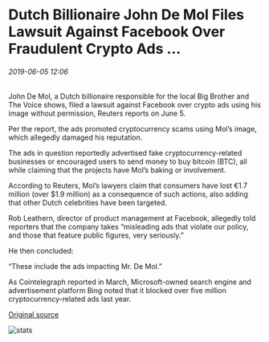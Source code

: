 # Dutch Billionaire John De Mol Files Lawsuit Against Facebook Over Fraudulent Crypto Ads ...

###### 2019-06-05 12:06

John De Mol, a Dutch billionaire responsible for the local Big Brother and The Voice shows, filed a lawsuit against Facebook over crypto ads using his image without permission, Reuters reports on June 5.

Per the report, the ads promoted cryptocurrency scams using Mol’s image, which allegedly damaged his reputation.

The ads in question reportedly advertised fake cryptocurrency-related businesses or encouraged users to send money to buy bitcoin (BTC), all while claiming that the projects have Mol’s baking or involvement.

According to Reuters, Mol’s lawyers claim that consumers have lost €1.7 million (over $1.9 million) as a consequence of such actions, also adding that other Dutch celebrities have been targeted.

Rob Leathern, director of product management at Facebook, allegedly told reporters that the company takes “misleading ads that violate our policy, and those that feature public figures, very seriously.”

He then concluded:

“These include the ads impacting Mr. De Mol.”

As Cointelegraph reported in March, Microsoft-owned search engine and advertisement platform Bing noted that it blocked over five million cryptocurrency-related ads last year.

[Original source](https://cointelegraph.com/news/dutch-billionaire-john-de-mol-files-lawsuit-against-facebook-over-fraudulent-crypto-ads)

![stats](https://c.statcounter.com/11760860/0/a89fa40b/1/ "stats")